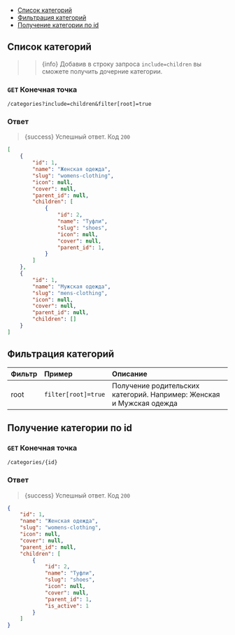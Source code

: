 - [Список категорий](#categories)
- [Фильтрация категорий](#filters-for-categories)
- [Получение категории по id](#category-by-id)

<a name="categories"></a>
## Список категорий
>> {info} Добавив в строку запроса `include=children` вы сможете получить дочерние категории.

### `GET` **Конечная точка**

```text
/categories?include=children&filter[root]=true
```

### Ответ

> {success} Успешный ответ. Код `200`

```json
[
    {
        "id": 1,
        "name": "Женская одежда",
        "slug": "womens-clothing",
        "icon": null,
        "cover": null,
        "parent_id": null,
        "children": [
            {
                "id": 2,
                "name": "Туфли",
                "slug": "shoes",
                "icon": null,
                "cover": null,
                "parent_id": 1,
            }
        ]
    },
    {
        "id": 1,
        "name": "Мужская одежда",
        "slug": "mens-clothing",
        "icon": null,
        "cover": null,
        "parent_id": null,
        "children": []
    }
]
```

<a name="filters-for-categories"></a>
## Фильтрация категорий

|Фильтр|Пример|Описание|
|:-|:-|:-|
|root|`filter[root]=true`|Получение родительских категорий. Например: Женская и Мужская одежда

<a name="category-by-id"></a>
## Получение категории по id

### `GET` **Конечная точка**

```text
/categories/{id}
```

### Ответ

> {success} Успешный ответ. Код `200`

```json
{
    "id": 1,
    "name": "Женская одежда",
    "slug": "womens-clothing",
    "icon": null,
    "cover": null,
    "parent_id": null,
    "children": [
        {
            "id": 2,
            "name": "Туфли",
            "slug": "shoes",
            "icon": null,
            "cover": null,
            "parent_id": 1,
            "is_active": 1
        }
    ]
}
```
